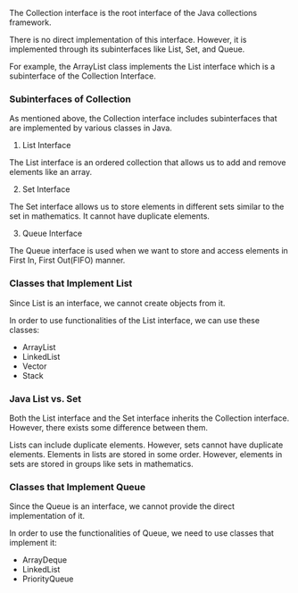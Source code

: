 The Collection interface is the root interface of the Java collections framework.

There is no direct implementation of this interface. However, it is implemented through its subinterfaces like List, Set, and Queue.

For example, the ArrayList class implements the List interface which is a subinterface of the Collection Interface.

### Subinterfaces of Collection
As mentioned above, the Collection interface includes subinterfaces that are implemented by various classes in Java.

1. List Interface

The List interface is an ordered collection that allows us to add and remove elements like an array.

2. Set Interface

The Set interface allows us to store elements in different sets similar to the set in mathematics. It cannot have duplicate elements.

3. Queue Interface

The Queue interface is used when we want to store and access elements in First In, First Out(FIFO) manner. 

### Classes that Implement List
Since List is an interface, we cannot create objects from it.

In order to use functionalities of the List interface, we can use these classes:

  * ArrayList
  * LinkedList
  * Vector
  * Stack

### Java List vs. Set
Both the List interface and the Set interface inherits the Collection interface. However, there exists some difference between them.

Lists can include duplicate elements. However, sets cannot have duplicate elements.
Elements in lists are stored in some order. However, elements in sets are stored in groups like sets in mathematics.


### Classes that Implement Queue
Since the Queue is an interface, we cannot provide the direct implementation of it.

In order to use the functionalities of Queue, we need to use classes that implement it:

 * ArrayDeque
 * LinkedList
 * PriorityQueue
